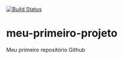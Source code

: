 [![Build Status](https://travis-ci.org/fhbs1980/meu-primeiro-projeto.svg?branch=master)](https://travis-ci.org/fhbs1980/meu-primeiro-projeto)
# meu-primeiro-projeto
Meu primeiro repositório Github
